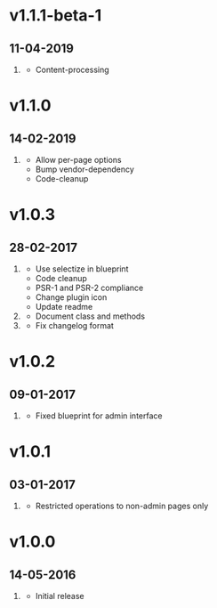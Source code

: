 # v1.1.1-beta-1

## 11-04-2019

1. [](#bugfix)
   - Content-processing

# v1.1.0

## 14-02-2019

1. [](#improved)
   - Allow per-page options
   - Bump vendor-dependency
   - Code-cleanup

# v1.0.3

## 28-02-2017

1. [](#improved)
   - Use selectize in blueprint
   - Code cleanup
   - PSR-1 and PSR-2 compliance
   - Change plugin icon
   - Update readme
2. [](#new)
   - Document class and methods
3. [](#bugfix)
   - Fix changelog format

# v1.0.2

## 09-01-2017

1. [](#bugfix)
   - Fixed blueprint for admin interface

# v1.0.1

## 03-01-2017

1. [](#bugfix)
   - Restricted operations to non-admin pages only

# v1.0.0

## 14-05-2016

1. [](#new)
   - Initial release
